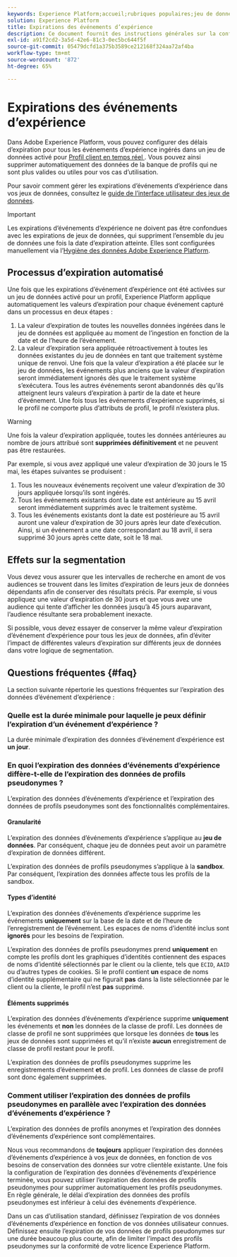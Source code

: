 ```yaml
---
keywords: Experience Platform;accueil;rubriques populaires;jeu de données;Jeu de données;durée de vie;ttl;durée-de-vie;
solution: Experience Platform
title: Expirations des événements d’expérience
description: Ce document fournit des instructions générales sur la configuration des délais d’expiration pour des événements d’expérience individuels dans un jeu de données Adobe Experience Platform.
exl-id: a91f2cd2-3a5d-42e6-81c3-0ec5bc644f5f
source-git-commit: 05479dcfd1a375b3589ce212168f324aa72af4ba
workflow-type: tm+mt
source-wordcount: '872'
ht-degree: 65%

---
```


# Expirations des événements d’expérience

Dans Adobe Experience Platform, vous pouvez configurer des délais d’expiration pour tous les événements d’expérience ingérés dans un jeu de données activé pour [ Profil client en temps réel ](./home.md). Vous pouvez ainsi supprimer automatiquement des données de la banque de profils qui ne sont plus valides ou utiles pour vos cas d’utilisation.

Pour savoir comment gérer les expirations d’événements d’expérience dans vos jeux de données, consultez le [guide de l’interface utilisateur des jeux de données](../catalog/datasets/user-guide.md#data-retention-policy).

>[!IMPORTANT]
>
>Les expirations d’événements d’expérience ne doivent pas être confondues avec les expirations de jeux de données, qui suppriment l’ensemble du jeu de données une fois la date d’expiration atteinte. Elles sont configurées manuellement via l’[Hygiène des données Adobe Experience Platform](../hygiene/home.md).

## Processus d’expiration automatisé

Une fois que les expirations d’événement d’expérience ont été activées sur un jeu de données activé pour un profil, Experience Platform applique automatiquement les valeurs d’expiration pour chaque événement capturé dans un processus en deux étapes :

1. La valeur d’expiration de toutes les nouvelles données ingérées dans le jeu de données est appliquée au moment de l’ingestion en fonction de la date et de l’heure de l’événement.
1. La valeur dʼexpiration sera appliquée rétroactivement à toutes les données existantes du jeu de données en tant que traitement système unique de renvoi. Une fois que la valeur dʼexpiration a été placée sur le jeu de données, les événements plus anciens que la valeur dʼexpiration seront immédiatement ignorés dès que le traitement système s’exécutera. Tous les autres événements seront abandonnés dès qu’ils atteignent leurs valeurs d’expiration à partir de la date et heure d’événement. Une fois tous les événements d’expérience supprimés, si le profil ne comporte plus d’attributs de profil, le profil n’existera plus.

>[!WARNING]
>
>Une fois la valeur d’expiration appliquée, toutes les données antérieures au nombre de jours attribué sont **supprimées définitivement** et ne peuvent pas être restaurées.

Par exemple, si vous avez appliqué une valeur d’expiration de 30 jours le 15 mai, les étapes suivantes se produisent :

1. Tous les nouveaux événements reçoivent une valeur d’expiration de 30 jours appliquée lorsqu’ils sont ingérés.
1. Tous les événements existants dont la date est antérieure au 15 avril seront immédiatement supprimés avec le traitement système.
1. Tous les événements existants dont la date est postérieure au 15 avril auront une valeur dʼexpiration de 30 jours après leur date d’exécution. Ainsi, si un événement a une date correspondant au 18 avril, il sera supprimé 30 jours après cette date, soit le 18 mai.

## Effets sur la segmentation

Vous devez vous assurer que les intervalles de recherche en amont de vos audiences se trouvent dans les limites d’expiration de leurs jeux de données dépendants afin de conserver des résultats précis. Par exemple, si vous appliquez une valeur d’expiration de 30 jours et que vous avez une audience qui tente d’afficher les données jusqu’à 45 jours auparavant, l’audience résultante sera probablement inexacte.

Si possible, vous devez essayer de conserver la même valeur d’expiration d’événement d’expérience pour tous les jeux de données, afin d’éviter l’impact de différentes valeurs d’expiration sur différents jeux de données dans votre logique de segmentation.

## Questions fréquentes {#faq}

La section suivante répertorie les questions fréquentes sur l’expiration des données d’événement d’expérience :

### Quelle est la durée minimale pour laquelle je peux définir l’expiration d’un événement d’expérience ?

La durée minimale d’expiration des données d’événement d’expérience est **un jour**.

### En quoi l’expiration des données d’événements d’expérience diffère-t-elle de l’expiration des données de profils pseudonymes ?

L’expiration des données d’événements d’expérience et l’expiration des données de profils pseudonymes sont des fonctionnalités complémentaires.

#### Granularité

L’expiration des données d’événements d’expérience s’applique au **jeu de données**. Par conséquent, chaque jeu de données peut avoir un paramètre d’expiration de données différent.

L’expiration des données de profils pseudonymes s’applique à la **sandbox**. Par conséquent, l’expiration des données affecte tous les profils de la sandbox.

#### Types d’identité

L’expiration des données d’événements d’expérience supprime les événements **uniquement** sur la base de la date et de l’heure de l’enregistrement de l’événement. Les espaces de noms d’identité inclus sont **ignorés** pour les besoins de l’expiration.

L’expiration des données de profils pseudonymes prend **uniquement** en compte les profils dont les graphiques d’identités contiennent des espaces de noms d’identité sélectionnés par le client ou la cliente, tels que `ECID`, `AAID` ou d’autres types de cookies. Si le profil contient **un** espace de noms d’identité supplémentaire qui ne figurait **pas** dans la liste sélectionnée par le client ou la cliente, le profil n’est **pas** supprimé.

#### Éléments supprimés

L’expiration des données d’événements d’expérience supprime **uniquement** les événements et **non** les données de la classe de profil. Les données de classe de profil ne sont supprimées que lorsque les données de **tous** les jeux de données sont supprimées et qu’il n’existe **aucun** enregistrement de classe de profil restant pour le profil.

L’expiration des données de profils pseudonymes supprime les enregistrements d’événement **et** de profil. Les données de classe de profil sont donc également supprimées.

### Comment utiliser l’expiration des données de profils pseudonymes en parallèle avec l’expiration des données d’événements d’expérience ?

L’expiration des données de profils anonymes et l’expiration des données d’événements d’expérience sont complémentaires.

Nous vous recommandons de **toujours** appliquer l’expiration des données d’événements d’expérience à vos jeux de données, en fonction de vos besoins de conservation des données sur votre clientèle existante. Une fois la configuration de l’expiration des données d’événements d’expérience terminée, vous pouvez utiliser l’expiration des données de profils pseudonymes pour supprimer automatiquement les profils pseudonymes. En règle générale, le délai d’expiration des données des profils pseudonymes est inférieur à celui des événements d’expérience.

Dans un cas d’utilisation standard, définissez l’expiration de vos données d’événements d’expérience en fonction de vos données utilisateur connues. Définissez ensuite l’expiration de vos données de profils pseudonymes sur une durée beaucoup plus courte, afin de limiter l’impact des profils pseudonymes sur la conformité de votre licence Experience Platform.

